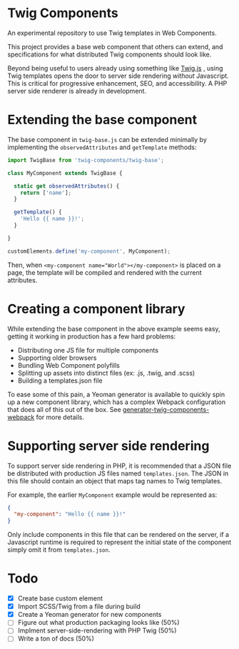 # Twig Components

An experimental repository to use Twig templates in Web Components.

This project provides a base web component that others can extend, and
specifications for what distributed Twig components should look like.

Beyond being useful to users already using something like [Twig.js](https://github.com/twigjs/twig.js)
, using Twig templates opens the door to server side rendering _without_
Javascript. This is critical for progressive enhancement, SEO, and
accessibility. A PHP server side renderer is already in development.

# Extending the base component

The base component in `twig-base.js` can be extended minimally by implementing
the `observedAttributes` and `getTemplate` methods:

```js
import TwigBase from 'twig-components/twig-base';

class MyComponent extends TwigBase {

  static get observedAttributes() {
    return ['name'];
  }

  getTemplate() {
    'Hello {{ name }}!';
  }

}

customElements.define('my-component', MyComponent);
```

Then, when `<my-component name="World"></my-component>` is placed on a page,
the template will be compiled and rendered with the current attributes.

# Creating a component library

While extending the base component in the above example seems easy, getting it
working in production has a few hard problems:

- Distributing one JS file for multiple components
- Supporting older browsers
- Bundling Web Component polyfills
- Splitting up assets into distinct files (ex: .js, .twig, and .scss)
- Building a templates.json file

To ease some of this pain, a Yeoman generator is available to quickly spin up a
new component library, which has a complex Webpack configuration that does all
of this out of the box. See [generator-twig-components-webpack](https://github.com/mortenson/generator-twig-components-webpack)
for more details.

# Supporting server side rendering

To support server side rendering in PHP, it is recommended that a JSON file be
distributed with production JS files named `templates.json`. The JSON in this
file should contain an object that maps tag names to Twig templates.

For example, the earlier `MyComponent` example would be represented as:

```json
{
  "my-component": "Hello {{ name }}!"
}
```

Only include components in this file that can be rendered on the server,
if a Javascript runtime is required to represent the initial state of the
component simply omit it from `templates.json`.

# Todo

- [x] Create base custom element
- [x] Import SCSS/Twig from a file during build
- [x] Create a Yeoman generator for new components
- [ ] Figure out what production packaging looks like (50%)
- [ ] Implment server-side-rendering with PHP Twig (50%)
- [ ] Write a ton of docs (50%)
